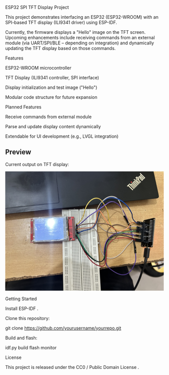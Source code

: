ESP32 SPI TFT Display Project

This project demonstrates interfacing an ESP32 (ESP32-WROOM) with an SPI-based TFT display (ILI9341 driver) using ESP-IDF.

Currently, the firmware displays a "Hello" image on the TFT screen. Upcoming enhancements include receiving commands from an external module (via UART/SPI/BLE – depending on integration) and dynamically updating the TFT display based on those commands.

Features

ESP32-WROOM microcontroller

TFT Display (ILI9341 controller, SPI interface)

Display initialization and test image ("Hello")

Modular code structure for future expansion

Planned Features

Receive commands from external module

Parse and update display content dynamically

Extendable for UI development (e.g., LVGL integration)

## Preview 

Current output on TFT display:
  
![Hello image on TFT](images/hello_display.jpg)

Getting Started

Install ESP-IDF
.

Clone this repository:

git clone https://github.com/yourusername/yourrepo.git


Build and flash:

idf.py build flash monitor

License

This project is released under the CC0 / Public Domain License
.